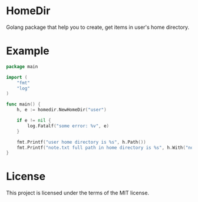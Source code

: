 HomeDir
======

Golang package that help you to create, get items in user's home directory.

# Example

```go
package main

import (
    "fmt"
    "log"
)

func main() {
    h, e := homedir.NewHomeDir("user")

    if e != nil {
        log.Fatalf("some error: %v", e)
    }

    fmt.Printf("user home directory is %s", h.Path())
    fmt.Printf("note.txt full path in home directory is %s", h.With("note.txt))
}
```

# License

This project is licensed under the terms of the MIT license.